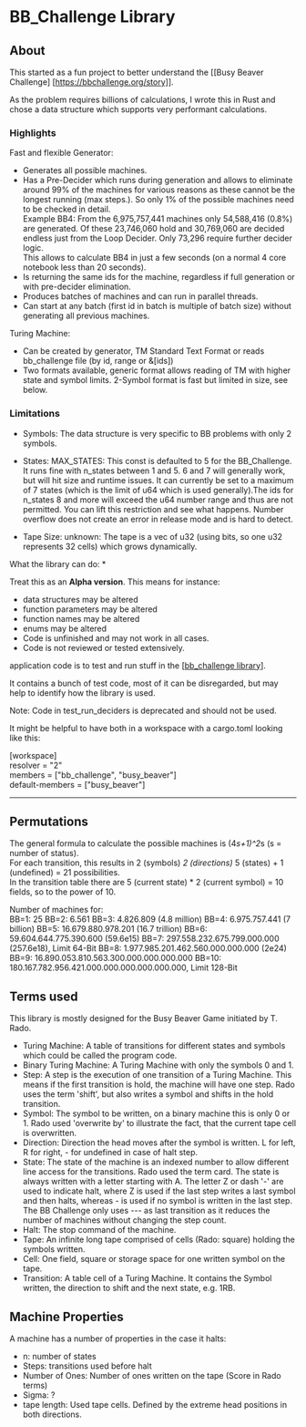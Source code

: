 # BB_Challenge Library

## About

This started as a fun project to better understand the [[Busy Beaver Challenge] [https://bbchallenge.org/story]].

As the problem requires billions of calculations, I wrote this in Rust and chose a data structure which supports very performant calculations.

### Highlights

Fast and flexible Generator:

* Generates all possible machines.
* Has a Pre-Decider which runs during generation and allows to eliminate around 99% of the machines for various reasons as these cannot be the longest running (max steps.). So only 1% of the possible machines need to be checked in detail.  
Example BB4: From the 6,975,757,441 machines only 54,588,416 (0.8%) are generated. Of these 23,746,060 hold and 30,769,060 are decided endless just from the Loop Decider. Only 73,296 require further decider logic.  
This allows to calculate BB4 in just a few seconds (on a normal 4 core notebook less than 20 seconds).
* Is returning the same ids for the machine, regardless if full generation or with pre-decider elimination.
* Produces batches of machines and can run in parallel threads.
* Can start at any batch (first id in batch is multiple of batch size) without generating all previous machines.

Turing Machine:

* Can be created by generator, TM Standard Text Format or reads bb_challenge file (by id, range or \&\[ids\])
* Two formats available, generic format allows reading of TM with higher state and symbol limits. 2-Symbol format is fast but limited in size, see below.

### Limitations

* Symbols: The data structure is very specific to BB problems with only 2 symbols.
* States: MAX_STATES: This const is defaulted to 5 for the BB_Challenge. It runs fine with n_states between 1 and 5.
6 and 7 will generally work, but will hit size and runtime issues. It can currently be set to a maximum of 7 states
(which is the limit of u64 which is used generally).The ids for n_states 8 and more will exceed
the u64 number range and thus are not permitted. You can lift this restriction and see what happens. Number overflow does not
create an error in release mode and is hard to detect.

* Tape Size: unknown: The tape is a vec of u32 (using bits, so one u32 represents 32 cells) which grows dynamically.

What the library can do:
*

Treat this as an **Alpha version**.
This means for instance:

* data structures may be altered
* function parameters may be altered
* function names may be altered
* enums may be altered
* Code is unfinished and may not work in all cases.
* Code is not reviewed or tested extensively.

application code is to test and run stuff in the [[bb_challenge library](https://github.com/GunterSchmidt/bb_challenge)].

It contains a bunch of test code, most of it can be disregarded, but may help to identify how the library is used.

Note: Code in test_run_deciders is deprecated and should not be used.

It might be helpful to have both in a workspace with a cargo.toml looking like this:

[workspace]  
resolver = "2"  
members = ["bb_challenge", "busy_beaver"]  
default-members = ["busy_beaver"]  

---

## Permutations

The general formula to calculate the possible machines is (4*s+1)^2*s (s = number of status).  
For each transition, this results in 2 (symbols) *2 (directions)* 5 (states) + 1 (undefined) = 21 possibilities.  
In the transition table there are 5 (current state) * 2 (current symbol) = 10 fields, so to the power of 10.  

Number of machines for:  
BB=1: 25
BB=2: 6.561
BB=3: 4.826.809 (4.8 million)
BB=4: 6.975.757.441 (7 billion)
BB=5: 16.679.880.978.201 (16.7 trillion)
BB=6: 59.604.644.775.390.600 (59.6e15)
BB=7: 297.558.232.675.799.000.000 (257.6e18), Limit 64-Bit
BB=8: 1.977.985.201.462.560.000.000.000 (2e24)
BB=9: 16.890.053.810.563.300.000.000.000.000
BB=10: 180.167.782.956.421.000.000.000.000.000.000, Limit 128-Bit

## Terms used

This library is mostly designed for the Busy Beaver Game initiated by T. Rado.

* Turing Machine: A table of transitions for different states and symbols which could be called the program code.
* Binary Turing Machine: A Turing Machine with only the symbols 0 and 1.
* Step: A step is the execution of one transition of a Turing Machine. This means if the first transition is hold,
the machine will have one step. Rado uses the term 'shift', but also writes a symbol and shifts in the hold transition.
* Symbol: The symbol to be written, on a binary machine this is only 0 or 1. Rado used 'overwrite by' to illustrate
the fact, that the current tape cell is overwritten.
* Direction: Direction the head moves after the symbol is written. L for left, R for right, - for undefined in case of halt step.
* State: The state of the machine is an indexed number to allow different line access for the transitions. Rado used the term card.
The state is always written with a letter starting with A. The letter Z or dash '-' are used to indicate halt, where Z is used if
the last step writes a last symbol and then halts, whereas - is used if no symbol is written in the last step. The BB Challenge only
uses --- as last transition as it reduces the number of machines without changing the step count.
* Halt: The stop command of the machine.
* Tape: An infinite long tape comprised of cells (Rado: square) holding the symbols written.
* Cell: One field, square or storage space for one written symbol on the tape.
* Transition: A table cell of a Turing Machine. It contains the Symbol written, the direction to shift and the next state, e.g. 1RB.

## Machine Properties

A machine has a number of properties in the case it halts:

* n: number of states
* Steps: transitions used before halt
* Number of Ones: Number of ones written on the tape (Score in Rado terms)
* Sigma: ?
* tape length: Used tape cells. Defined by the extreme head positions in both directions.
